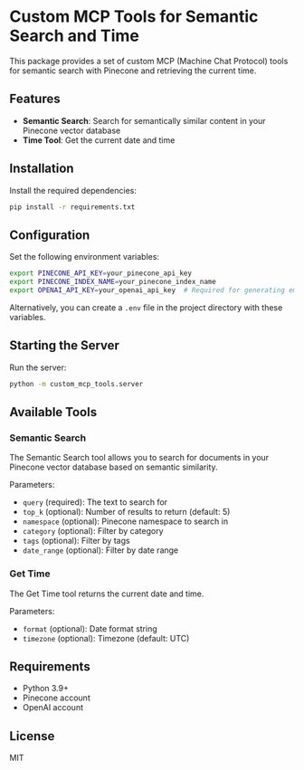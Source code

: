 # Custom MCP Tools for Semantic Search and Time

This package provides a set of custom MCP (Machine Chat Protocol) tools for semantic search with Pinecone and retrieving the current time.

## Features

- **Semantic Search**: Search for semantically similar content in your Pinecone vector database
- **Time Tool**: Get the current date and time

## Installation

Install the required dependencies:

```bash
pip install -r requirements.txt
```

## Configuration

Set the following environment variables:

```bash
export PINECONE_API_KEY=your_pinecone_api_key
export PINECONE_INDEX_NAME=your_pinecone_index_name
export OPENAI_API_KEY=your_openai_api_key  # Required for generating embeddings
```

Alternatively, you can create a `.env` file in the project directory with these variables.

## Starting the Server

Run the server:

```bash
python -m custom_mcp_tools.server
```

## Available Tools

### Semantic Search

The Semantic Search tool allows you to search for documents in your Pinecone vector database based on semantic similarity.

Parameters:
- `query` (required): The text to search for
- `top_k` (optional): Number of results to return (default: 5)
- `namespace` (optional): Pinecone namespace to search in
- `category` (optional): Filter by category
- `tags` (optional): Filter by tags
- `date_range` (optional): Filter by date range

### Get Time

The Get Time tool returns the current date and time.

Parameters:
- `format` (optional): Date format string
- `timezone` (optional): Timezone (default: UTC)

## Requirements

- Python 3.9+
- Pinecone account
- OpenAI account

## License

MIT 